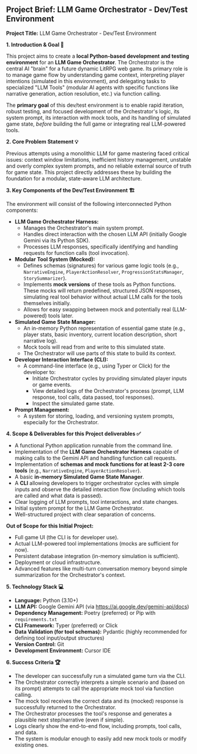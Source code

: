 ## Project Brief: LLM Game Orchestrator - Dev/Test Environment

**Project Title:** LLM Game Orchestrator - Dev/Test Environment

**1. Introduction & Goal 🎯**

This project aims to create a **local Python-based development and testing environment** for an **LLM Game Orchestrator**. The Orchestrator is the central AI "brain" for a future dynamic LitRPG web game. Its primary role is to manage game flow by understanding game context, interpreting player intentions (simulated in this environment), and delegating tasks to specialized "LLM Tools" (modular AI agents with specific functions like narrative generation, action resolution, etc.) via function calling.

The **primary goal** of this dev/test environment is to enable rapid iteration, robust testing, and focused development of the Orchestrator's logic, its system prompt, its interaction with mock tools, and its handling of simulated game state, *before* building the full game or integrating real LLM-powered tools.

**2. Core Problem Statement 💡**

Previous attempts using a monolithic LLM for game mastering faced critical issues: context window limitations, inefficient history management, unstable and overly complex system prompts, and no reliable external source of truth for game state. This project directly addresses these by building the foundation for a modular, state-aware LLM architecture.

**3. Key Components of the Dev/Test Environment 🏗️**

The environment will consist of the following interconnected Python components:

*   **LLM Game Orchestrator Harness:**
    *   Manages the Orchestrator's main system prompt.
    *   Handles direct interaction with the chosen LLM API (initially Google Gemini via its Python SDK).
    *   Processes LLM responses, specifically identifying and handling requests for function calls (tool invocation).
*   **Modular Tool System (Mocked):**
    *   Defines schemas (signatures) for various game logic tools (e.g., `NarrativeEngine`, `PlayerActionResolver`, `ProgressionStatsManager`, `StorySummarizer`).
    *   Implements **mock versions** of these tools as Python functions. These mocks will return predefined, structured JSON responses, simulating real tool behavior without actual LLM calls for the tools themselves initially.
    *   Allows for easy swapping between mock and potentially real (LLM-powered) tools later.
*   **Simulated Game State Manager:**
    *   An in-memory Python representation of essential game state (e.g., player stats, basic inventory, current location description, short narrative log).
    *   Mock tools will read from and write to this simulated state.
    *   The Orchestrator will use parts of this state to build its context.
*   **Developer Interaction Interface (CLI):**
    *   A command-line interface (e.g., using Typer or Click) for the developer to:
        *   Initiate Orchestrator cycles by providing simulated player inputs or game events.
        *   View detailed logs of the Orchestrator's process (prompt, LLM response, tool calls, data passed, tool responses).
        *   Inspect the simulated game state.
*   **Prompt Management:**
    *   A system for storing, loading, and versioning system prompts, especially for the Orchestrator.

**4. Scope & Deliverables for this Project  deliverables ✅**

*   A functional Python application runnable from the command line.
*   Implementation of the **LLM Game Orchestrator Harness** capable of making calls to the Gemini API and handling function call requests.
*   Implementation of **schemas and mock functions for at least 2-3 core tools** (e.g., `NarrativeEngine`, `PlayerActionResolver`).
*   A basic **in-memory Simulated Game State Manager**.
*   A **CLI** allowing developers to trigger orchestrator cycles with simple inputs and observe the detailed interaction flow (including which tools are called and what data is passed).
*   Clear logging of LLM prompts, tool interactions, and state changes.
*   Initial system prompt for the LLM Game Orchestrator.
*   Well-structured project with clear separation of concerns.

**Out of Scope for this Initial Project:**

*   Full game UI (the CLI is for developer use).
*   Actual LLM-powered tool implementations (mocks are sufficient for now).
*   Persistent database integration (in-memory simulation is sufficient).
*   Deployment or cloud infrastructure.
*   Advanced features like multi-turn conversation memory beyond simple summarization for the Orchestrator's context.

**5. Technology Stack 💻**

*   **Language:** Python (3.10+)
*   **LLM API:** Google Gemini API (via https://ai.google.dev/gemini-api/docs)
*   **Dependency Management:** Poetry (preferred) or Pip with `requirements.txt`
*   **CLI Framework:** Typer (preferred) or Click
*   **Data Validation (for tool schemas):** Pydantic (highly recommended for defining tool input/output structures)
*   **Version Control:** Git
*   **Development Environment:** Cursor IDE

**6. Success Criteria 🏆**

*   The developer can successfully run a simulated game turn via the CLI.
*   The Orchestrator correctly interprets a simple scenario and (based on its prompt) attempts to call the appropriate mock tool via function calling.
*   The mock tool receives the correct data and its (mocked) response is successfully returned to the Orchestrator.
*   The Orchestrator processes the tool's response and generates a plausible next step/narrative (even if simple).
*   Logs clearly show the end-to-end flow, including prompts, tool calls, and data.
*   The system is modular enough to easily add new mock tools or modify existing ones. 